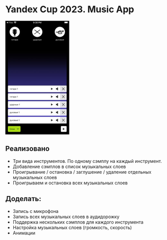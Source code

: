# Yandex Cup 2023. Music App

![Music App. Main Screen](https://github.com/Loriens/Yandex-Cup-2023-Music-App/blob/main/screenshot.jpg?raw=true)

## Реализовано
* Три вида инструментов. По одному сэмплу на каждый инструмент.
* Добавление сэмплов в список музыкальных слоев
* Проигрывание / остановка / заглушение / удаление отдельных музыкальных слоев
* Проигрываем и остановка всех музыкальных слоев

## Доделать:
- Запись с микрофона
- Запись всех музыкальных слоев в аудидорожку
- Поддержка нескольких сэмплов для каждого инструмента
- Настройка музыкальных слоев (громкость, скорость)
- Анимации
